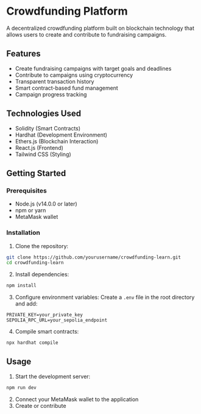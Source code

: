 # Crowdfunding Platform

A decentralized crowdfunding platform built on blockchain technology that allows users to create and contribute to fundraising campaigns.

## Features

- Create fundraising campaigns with target goals and deadlines
- Contribute to campaigns using cryptocurrency
- Transparent transaction history
- Smart contract-based fund management
- Campaign progress tracking

## Technologies Used

- Solidity (Smart Contracts)
- Hardhat (Development Environment)
- Ethers.js (Blockchain Interaction)
- React.js (Frontend)
- Tailwind CSS (Styling)

## Getting Started

### Prerequisites

- Node.js (v14.0.0 or later)
- npm or yarn
- MetaMask wallet

### Installation

1. Clone the repository:

```bash
git clone https://github.com/yourusername/crowdfunding-learn.git
cd crowdfunding-learn
```

2. Install dependencies:

```bash
npm install
```

3. Configure environment variables:
   Create a `.env` file in the root directory and add:

```
PRIVATE_KEY=your_private_key
SEPOLIA_RPC_URL=your_sepolia_endpoint
```

4. Compile smart contracts:

```bash
npx hardhat compile
```

## Usage

1. Start the development server:

```bash
npm run dev
```

2. Connect your MetaMask wallet to the application
3. Create or contribute
